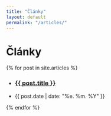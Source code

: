 ```yaml
---
title: "Články"
layout: default
permalink: "/articles/"
---
```


# Články

<div>
	{% for post in site.articles %} 
		<ul class="list">
			<li><h3 class= "list"><a class="list" href="{{ post.url }}">{{ post.title }}</a></h3></li>
			<li>{{ post.date | date: "%e. %m. %Y" }}</li>
		</ul>
	{% endfor %}
</div>

